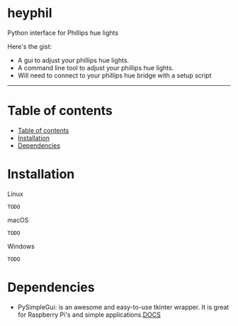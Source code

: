 # heyphil
Python interface for Phillips hue lights

Here's the gist: 
- A gui to adjust your phillips hue lights. 
- A command line tool to adjust your phillips hue lights. 
- Will need to connect to your phillips hue bridge with a setup script 

<hr>


Table of contents
=================
<!--ts-->
   * [Table of contents](#table-of-contents)
   * [Installation](#installation)
   * [Dependencies](#dependencies)
   
<!--te-->


Installation
============
Linux 
```
TODO
```

macOS 
```
TODO
```

Windows
```
TODO
```

Dependencies
============
* PySimpleGui: is an awesome and easy-to-use tkinter wrapper. It is great for Raspberry Pi's and simple applications.[DOCS](https://pysimplegui.readthedocs.io/en/latest/)
